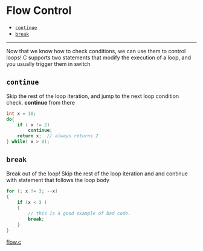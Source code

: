 # Flow Control
- [`continue`](#continue)
- [`break`](#break)

---

Now that we know how to check conditions, we can use them to control loops! C supports two statements that modify the execution of a loop, and you usually trigger them in switch 

## `continue`

Skip the rest of the loop iteration, and jump to the next loop condition check.  **continue** from there 

```c
int x = 10;
do{
    if ( x != 2)
        continue;
    return x;  // always returns 2
} while( x > 0);
```

## `break`

Break out of the loop!  Skip the rest of the loop iteration and  and continue with 
statement that follows the loop body

```c
for (; x != 3; --x)
{
    if (x < 3 )
    {
        // this is a good example of bad code.
        break;
    }
}
```

[flow.c](flow.c)
